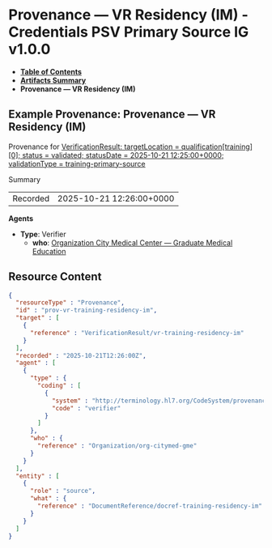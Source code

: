 # Provenance — VR Residency (IM) - Credentials PSV Primary Source IG v1.0.0

* [**Table of Contents**](toc.md)
* [**Artifacts Summary**](artifacts.md)
* **Provenance — VR Residency (IM)**

## Example Provenance: Provenance — VR Residency (IM)

Provenance for [VerificationResult: targetLocation = qualification[training][0]; status = validated; statusDate = 2025-10-21 12:25:00+0000; validationType = training-primary-source](VerificationResult-vr-training-residency-im.md)

Summary

| | |
| :--- | :--- |
| Recorded | 2025-10-21 12:26:00+0000 |

**Agents**

* **Type**: Verifier
  * **who**: [Organization City Medical Center — Graduate Medical Education](Organization-org-citymed-gme.md)



## Resource Content

```json
{
  "resourceType" : "Provenance",
  "id" : "prov-vr-training-residency-im",
  "target" : [
    {
      "reference" : "VerificationResult/vr-training-residency-im"
    }
  ],
  "recorded" : "2025-10-21T12:26:00Z",
  "agent" : [
    {
      "type" : {
        "coding" : [
          {
            "system" : "http://terminology.hl7.org/CodeSystem/provenance-participant-type",
            "code" : "verifier"
          }
        ]
      },
      "who" : {
        "reference" : "Organization/org-citymed-gme"
      }
    }
  ],
  "entity" : [
    {
      "role" : "source",
      "what" : {
        "reference" : "DocumentReference/docref-training-residency-im"
      }
    }
  ]
}

```
